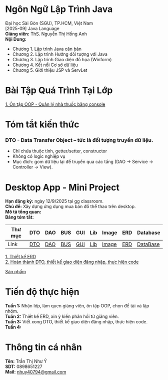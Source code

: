# Ngôn Ngữ Lập Trình Java
Đại học Sài Gòn (SGU), TP.HCM, Việt Nam <br>
[2025-09] Java Language <br>
<b>Giảng viên:</b> ThS. Nguyễn Thị Hồng Anh <br>
<b>Nội Dung:</b> 
<ul>
  <li>Chương 1. Lập trình Java căn bản</li>
  <li>Chương 2. Lập trình Hướng đối tượng với Java</li>
  <li>Chương 3. Lập trình Giao diện đồ họa (Winform)</li>
  <li>Chương 4. Kết nối Cơ sở dữ liệu</li>
  <li>Chương 5. Giới thiệu JSP và ServLet</li>
</ul>


# Bài Tập Quá Trình Tại Lớp
[1. Ôn tập OOP - Quản lý nhà thuốc bằng console](https://github.com/cotrandev/DesktopAppJava/blob/main/BaiTapOnTuan1-OOP.rar)<br>

# Tóm tắt kiến thức
<h3>DTO - Data Transfer Object – tức là đối tượng truyền dữ liệu.</h3>
<ul>
  <li>Chỉ chứa thuộc tính, getter/setter, constructor</li>
  <li>Không có logic nghiệp vụ</li>
  <li>Mục đích: gom dữ liệu lại để truyền qua các tầng (DAO → Service → Controller → View).</li>
</ul>

# Desktop App - Mini Project
<b>Hạn đăng ký:</b> ngày 12/9/2025 tại gg classroom.<br>
<b>Chủ đề:</b> Xây dựng ứng dụng mua bán đồ thể thao trên desktop.<br>
<b>Mô tả tổng quan: </b><br>
<b>Bảng tóm tắt:</b> <br>
<table>
  <thead>
    <tr>
      <th>Thư mục</th>
      <th>DTO</th>
      <th>DAO</th>
      <th>BUS</th>
      <th>GUI</th>
      <th>Lib</th>
      <th>Image</th>
      <th>ERD</th>
      <th>Database</th>
    </tr>
  </thead>
  <tbody>
    <tr>
      <td>Link</td>
      <td><a href="DTO">DTO</a></td>
      <td><a href="DAO">DAO</a></td>
      <td><a href="BUS">BUS</a></td>
      <td><a href="GUI">GUI</a></td>
      <td><a href="Lib">Lib</a></td>
      <td><a href="Image">Image</a></td>
      <td><a href="https://drive.google.com/drive/folders/1DSlpP4O1cTwiVmzkvUzAlbEBZD3DVykA?usp=sharing">ERD</a></td>
      <td><a href="DataBase">DataBase</a></td>
    </tr>
  </tbody>
</table>

[1. Thiết kế ERD](https://drive.google.com/drive/folders/1DSlpP4O1cTwiVmzkvUzAlbEBZD3DVykA?usp=sharing) <br>
[2. Hoàn thành DTO, thiết kế giao diện đăng nhập, thực hiện code]()<br>

[Sản phẩm]()<br>


# Tiến độ thực hiện
<b>Tuần 1:</b> Nhận lớp, làm quen giảng viên, ôn tập OOP, chọn đề tài và lập nhóm.<br>
<b>Tuần 2:</b> Thiết kế ERD, xin ý kiến phản hồi từ giảng viên.<br>
<b>Tuần 3:</b> Viết xong DTO, thiết kế giao diện đăng nhập, thực hiện code. <br>
<b>Tuần 4:</b>


# Thông tin cá nhân
<strong>Tên:</strong> Trần Thị Như Ý <br>
<strong>SDT:</strong> 0898651227 <br> 
<strong>Mail:</strong> nhuy40794@gmail.com
